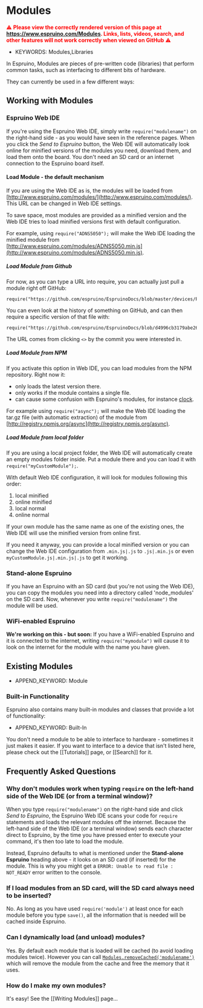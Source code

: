 <!--- Copyright (c) 2013 Gordon Williams, Pur3 Ltd. See the file LICENSE for copying permission. -->
Modules
=======

<span style="color:red">:warning: **Please view the correctly rendered version of this page at https://www.espruino.com/Modules. Links, lists, videos, search, and other features will not work correctly when viewed on GitHub** :warning:</span>

* KEYWORDS: Modules,Libraries

In Espruino, Modules are pieces of pre-written code (libraries) that perform common tasks, such as interfacing to different bits of hardware.

They can currently be used in a few different ways:

Working with Modules
--------------------

### Espruino Web IDE

If you're using the Espruino Web IDE, simply write ```require("modulename")``` on the right-hand side - as you would have seen in the reference pages. When you click the *Send to Espruino* button, the Web IDE will automatically look online for minified versions of the modules you need, download them, and load them onto the board. You don't need an SD card or an internet connection to the Espruino board itself.

#### Load Module - the default mechanism

If you are using the Web IDE as is, the modules will be loaded from [http://www.espruino.com/modules/](http://www.espruino.com/modules/). This URL can be changed in Web IDE settings.

To save space, most modules are provided as a minified version and the Web IDE tries to load minified versions first with default configuration.

For example, using ```require("ADNS5050");``` will make the Web IDE loading the minified module from [http://www.espruino.com/modules/ADNS5050.min.js](http://www.espruino.com/modules/ADNS5050.min.js).

##### Load Module from Github

For now, as you can type a URL into require, you can actually just pull a module right off GitHub:

```
require("https://github.com/espruino/EspruinoDocs/blob/master/devices/PCD8544.js");
```

You can even look at the history of something on GitHub, and can then require a specific version of that file with:

```
require("https://github.com/espruino/EspruinoDocs/blob/d4996cb3179abe260c030ed02bcb0d2384db6bbd/devices/PCD8544.js");
```

The URL comes from clicking ```<>``` by the commit you were interested in.

##### Load Module from NPM

If you activate this option in Web IDE, you can load modules from the NPM repository. Right now it:

* only loads the latest version there.
* only works if the module contains a single file.
* can cause some confusion with Espruino's modules, for instance [clock](http://www.espruino.com/clock).

For example using ```require("async");``` will make the Web IDE loading the tar.gz file (with automatic extraction) of the module from [http://registry.npmjs.org/async](http://registry.npmjs.org/async).

##### Load Module from local folder

If you are using a local project folder, the Web IDE will automatically create an empty modules folder inside. Put a module there and you can load it with ```require("myCustomModule");```.

With default Web IDE configuration, it will look for modules following this order:

1. local minified
2. online minified
3. local normal
4. online normal

If your own module has the same name as one of the existing ones, the Web IDE will use the minified version from online first.

If you need it anyway, you can provide a local minified version or you can change the Web IDE configuration from ```.min.js|.js``` to ```.js|.min.js``` or even ```myCustomModule.js|.min.js|.js``` to get it working.

### Stand-alone Espruino


If you have an Espruino with an SD card (but you're not using the Web IDE), you can copy the modules you need into a directory called 'node_modules' on the SD card. Now, whenever you write ``` require("modulename") ``` the module will be used.

### WiFi-enabled Espruino

**We're working on this - but soon:** If you have a WiFi-enabled Espruino and it is connected to the internet, writing ```require("mymodule")``` will cause it to look on the internet for the module with the name you have given.

Existing Modules
----------------

* APPEND_KEYWORD: Module

### Built-in Functionality

Espruino also contains many built-in modules and classes that provide a lot of functionality:

* APPEND_KEYWORD: Built-In

You don't need a module to be able to interface to hardware - sometimes it just makes it easier. If you want to interface to a device that isn't listed here, please check out the [[Tutorials]] page, or [[Search]] for it.


Frequently Asked Questions
--------------------------

### <a name="repl"></a>Why don't modules work when typing `require` on the left-hand side of the Web IDE (or from a terminal window)?

When you type ```require("modulename")``` on the right-hand side and click *Send to Espruino*, the Espruino Web IDE scans your code for `require` statements and loads the relevant modules off the internet. Because the left-hand side of the Web IDE (or a terminal window) sends each character direct to Espruino, by the time you have pressed enter to execute your command, it's then too late to load the module.

Instead, Espruino defaults to what is mentioned under the **Stand-alone Espruino** heading above - it looks on an SD card (if inserted) for the module. This is why you might get a `ERROR: Unable to read file : NOT_READY` error written to the console.

### If I load modules from an SD card, will the SD card always need to be inserted?

No. As long as you have used `require('module')` at least once for each module before you type `save()`, all the information that is needed will be cached inside Espruino.

### Can I dynamically load (and unload) modules?

Yes. By default each module that is loaded will be cached (to avoid loading modules twice). However you can call [`Modules.removeCached('modulename')`](/Reference#l_Modules_removeCached) which will remove the module from the cache and free the memory that it uses.

### How do I make my own modules?

It's easy! See the [[Writing Modules]] page...
